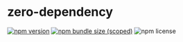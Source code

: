 # zero-dependency

[![npm version](https://img.shields.io/npm/v/zero-dependency)](https://npm.im/zero-dependency)
[![npm bundle size (scoped)](https://img.shields.io/bundlephobia/minzip/zero-dependency)](https://bundlephobia.com/package/zero-dependency@latest)
![npm license](https://img.shields.io/npm/l/zero-dependency)
